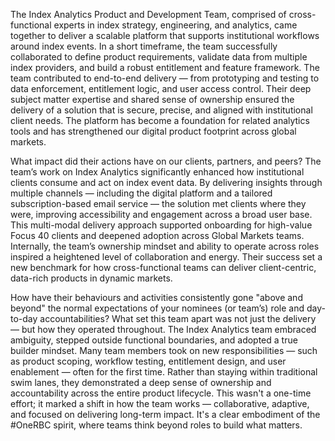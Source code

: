The Index Analytics Product and Development Team, comprised of cross-functional experts in index strategy, engineering, and analytics, came together to deliver a scalable platform that supports institutional workflows around index events. In a short timeframe, the team successfully collaborated to define product requirements, validate data from multiple index providers, and build a robust entitlement and feature framework. The team contributed to end-to-end delivery — from prototyping and testing to data enforcement, entitlement logic, and user access control. Their deep subject matter expertise and shared sense of ownership ensured the delivery of a solution that is secure, precise, and aligned with institutional client needs. The platform has become a foundation for related analytics tools and has strengthened our digital product footprint across global markets.


What impact did their actions have on our clients, partners, and peers?
The team’s work on Index Analytics significantly enhanced how institutional clients consume and act on index event data. By delivering insights through multiple channels — including the digital platform and a tailored subscription-based email service — the solution met clients where they were, improving accessibility and engagement across a broad user base. This multi-modal delivery approach supported onboarding for high-value Focus 40 clients and deepened adoption across Global Markets teams. Internally, the team’s ownership mindset and ability to operate across roles inspired a heightened level of collaboration and energy. Their success set a new benchmark for how cross-functional teams can deliver client-centric, data-rich products in dynamic markets.


How have their behaviours and activities consistently gone "above and beyond" the normal expectations of your nominees (or team’s) role and day-to-day accountabilities?
What set this team apart was not just the delivery — but how they operated throughout. The Index Analytics team embraced ambiguity, stepped outside functional boundaries, and adopted a true builder mindset. Many team members took on new responsibilities — such as product scoping, workflow testing, entitlement design, and user enablement — often for the first time. Rather than staying within traditional swim lanes, they demonstrated a deep sense of ownership and accountability across the entire product lifecycle. This wasn't a one-time effort; it marked a shift in how the team works — collaborative, adaptive, and focused on delivering long-term impact. It's a clear embodiment of the #OneRBC spirit, where teams think beyond roles to build what matters.
